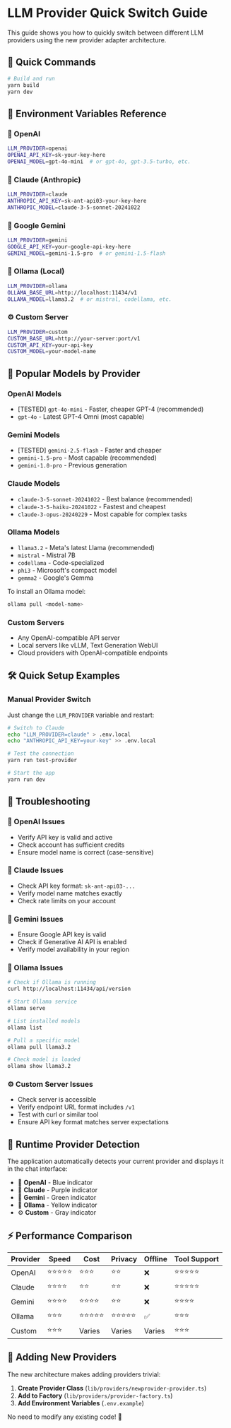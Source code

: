 # LLM Provider Quick Switch Guide

This guide shows you how to quickly switch between different LLM providers using the new provider adapter architecture.

## 🚀 Quick Commands

```bash
# Build and run
yarn build
yarn dev
```

## 📝 Environment Variables Reference

### 🤖 OpenAI

```bash
LLM_PROVIDER=openai
OPENAI_API_KEY=sk-your-key-here
OPENAI_MODEL=gpt-4o-mini  # or gpt-4o, gpt-3.5-turbo, etc.
```

### 🧠 Claude (Anthropic)

```bash
LLM_PROVIDER=claude
ANTHROPIC_API_KEY=sk-ant-api03-your-key-here
ANTHROPIC_MODEL=claude-3-5-sonnet-20241022
```

### 💎 Google Gemini

```bash
LLM_PROVIDER=gemini
GOOGLE_API_KEY=your-google-api-key-here
GEMINI_MODEL=gemini-1.5-pro  # or gemini-1.5-flash
```

### 🦙 Ollama (Local)

```bash
LLM_PROVIDER=ollama
OLLAMA_BASE_URL=http://localhost:11434/v1
OLLAMA_MODEL=llama3.2  # or mistral, codellama, etc.
```

### ⚙️ Custom Server

```bash
LLM_PROVIDER=custom
CUSTOM_BASE_URL=http://your-server:port/v1
CUSTOM_API_KEY=your-api-key
CUSTOM_MODEL=your-model-name
```

## 🎯 Popular Models by Provider

### OpenAI Models

- [TESTED] `gpt-4o-mini` - Faster, cheaper GPT-4 (recommended)
- `gpt-4o` - Latest GPT-4 Omni (most capable)

### Gemini Models

- [TESTED] `gemini-2.5-flash` - Faster and cheaper
- `gemini-1.5-pro` - Most capable (recommended)
- `gemini-1.0-pro` - Previous generation

### Claude Models

- `claude-3-5-sonnet-20241022` - Best balance (recommended)
- `claude-3-5-haiku-20241022` - Fastest and cheapest
- `claude-3-opus-20240229` - Most capable for complex tasks

### Ollama Models

- `llama3.2` - Meta's latest Llama (recommended)
- `mistral` - Mistral 7B
- `codellama` - Code-specialized
- `phi3` - Microsoft's compact model
- `gemma2` - Google's Gemma

To install an Ollama model:

```bash
ollama pull <model-name>
```

### Custom Servers

- Any OpenAI-compatible API server
- Local servers like vLLM, Text Generation WebUI
- Cloud providers with OpenAI-compatible endpoints

## 🛠️ Quick Setup Examples

### Manual Provider Switch

Just change the `LLM_PROVIDER` variable and restart:

```bash
# Switch to Claude
echo "LLM_PROVIDER=claude" > .env.local
echo "ANTHROPIC_API_KEY=your-key" >> .env.local

# Test the connection
yarn run test-provider

# Start the app
yarn run dev
```

## 🔧 Troubleshooting

### 🤖 OpenAI Issues

- Verify API key is valid and active
- Check account has sufficient credits
- Ensure model name is correct (case-sensitive)

### 🧠 Claude Issues

- Check API key format: `sk-ant-api03-...`
- Verify model name matches exactly
- Check rate limits on your account

### 💎 Gemini Issues

- Ensure Google API key is valid
- Check if Generative AI API is enabled
- Verify model availability in your region

### 🦙 Ollama Issues

```bash
# Check if Ollama is running
curl http://localhost:11434/api/version

# Start Ollama service
ollama serve

# List installed models
ollama list

# Pull a specific model
ollama pull llama3.2

# Check model is loaded
ollama show llama3.2
```

### ⚙️ Custom Server Issues

- Check server is accessible
- Verify endpoint URL format includes `/v1`
- Test with curl or similar tool
- Ensure API key format matches server expectations

## 🎨 Runtime Provider Detection

The application automatically detects your current provider and displays it in the chat interface:

- 🤖 **OpenAI** - Blue indicator
- 🧠 **Claude** - Purple indicator  
- 💎 **Gemini** - Green indicator
- 🦙 **Ollama** - Yellow indicator
- ⚙️ **Custom** - Gray indicator

## ⚡ Performance Comparison

| Provider | Speed | Cost | Privacy | Offline | Tool Support |
|----------|-------|------|---------|---------|--------------|
| OpenAI | ⭐⭐⭐⭐⭐ | ⭐⭐⭐ | ⭐⭐ | ❌ | ⭐⭐⭐⭐⭐ |
| Claude | ⭐⭐⭐⭐ | ⭐⭐ | ⭐⭐ | ❌ | ⭐⭐⭐⭐⭐ |
| Gemini | ⭐⭐⭐⭐ | ⭐⭐⭐⭐ | ⭐⭐ | ❌ | ⭐⭐⭐⭐ |
| Ollama | ⭐⭐⭐ | ⭐⭐⭐⭐⭐ | ⭐⭐⭐⭐⭐ | ✅ | ⭐⭐⭐ |
| Custom | ⭐⭐⭐ | Varies | Varies | Varies | ⭐⭐⭐ |

## 🔄 Adding New Providers

The new architecture makes adding providers trivial:

1. **Create Provider Class** (`lib/providers/newprovider-provider.ts`)
2. **Add to Factory** (`lib/providers/provider-factory.ts`)
3. **Add Environment Variables** (`.env.example`)

No need to modify any existing code! 🎉
